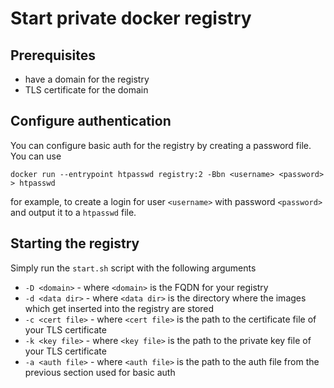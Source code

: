 # Start private docker registry

## Prerequisites

* have a domain for the registry
* TLS certificate for the domain

## Configure authentication

You can configure basic auth for the registry by creating a password file. You can use

    docker run --entrypoint htpasswd registry:2 -Bbn <username> <password> > htpasswd

for example, to create a login for user `<username>` with password `<password>` and output it to a `htpasswd` file.

## Starting the registry

Simply run the `start.sh` script with the following arguments

* `-D <domain>` - where `<domain>` is the FQDN for your registry
* `-d <data dir>` - where `<data dir>` is the directory where the images which get inserted into the registry are stored
* `-c <cert file>` - where `<cert file>` is the path to the certificate file of your TLS certificate
* `-k <key file>` - where `<key file>` is the path to the private key file of your TLS certificate
* `-a <auth file>` - where `<auth file>` is the path to the auth file from the previous section used for basic auth
